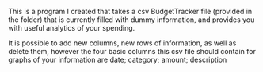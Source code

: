 This is a program I created that takes a csv BudgetTracker file (provided in the folder) that is currently filled with dummy information, and provides you with useful analytics of your spending.

It is possible to add new columns, new rows of information, as well as delete them, however the four basic columns this csv file should contain for graphs of your information are date; category; amount; description
